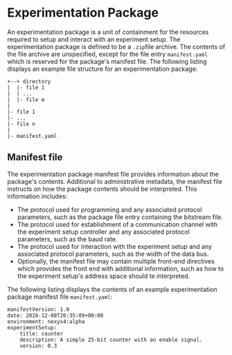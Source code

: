# Experimentation Package
An experimentation package is a unit of containment for the resources required to setup and interact with an experiment setup. The experimentation package is defined to be a `.zip`file archive. The contents of the file archive are unspecified, except for the file entry `manifest.yaml` which is reserved for the package's manifest file. The following listing displays an example file structure for an experimentation package:

```
+--+ directory
|  |- file 1
|  | ...
|  |- file m
|
|- file 1
|- ...
|- file n
|
|- manifest.yaml
```

## Manifest file
The experimentation package manifest file provides information about the package's contents. Additional to administrative metadata, the manifest file instructs on how the package contents should be interpreted. This information includes:

- The protocol used for programming and any associated protocol parameters, such as the package file entry containing the bitstream file.
- The protocol used for establishment of a communication channel with the experiment setup controller and any associated protocol parameters, such as the baud rate.
- The protocol used for interaction with the experiment setup and any associated protocol parameters, such as the width of the data bus.
- Optionally, the manifest file may contain multiple front-end directives which provides the front end with additional information, such as how to the experiment setup's address space should te interpreted.

The following listing displays the contents of an example experimentation package manifest file `manifest.yaml`:
```
manifestVersion: 1.0
date: 2016-12-08T20:35:09+00:00
environment: nexys4:alpha
experimentSetup:
	title: counter
	description: A simple 25-bit counter with an enable signal.
	version: 0.3
		
```